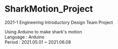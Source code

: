 # SharkMotion_Project
2021-1 Engineering Introductory Design Team Project  

Using Arduino to make shark's motion  
Language : Arduino  
Period : 2021.05.01 ~ 2021.06.08
